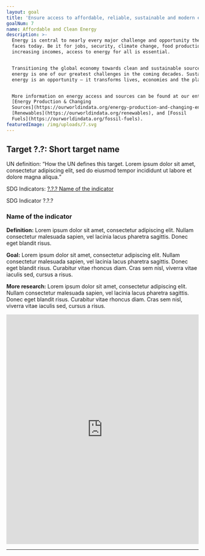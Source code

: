 ```yaml
---
layout: goal
title: 'Ensure access to affordable, reliable, sustainable and modern energy for all'
goalNum: 7
name: Affordable and Clean Energy
description: >-
  Energy is central to nearly every major challenge and opportunity the world
  faces today. Be it for jobs, security, climate change, food production or
  increasing incomes, access to energy for all is essential. 


  Transitioning the global economy towards clean and sustainable sources of
  energy is one of our greatest challenges in the coming decades. Sustainable
  energy is an opportunity – it transforms lives, economies and the planet.


  More information on energy access and sources can be found at our entries on
  [Energy Production & Changing
  Sources](https://ourworldindata.org/energy-production-and-changing-energy-sources),
  [Renewables](https://ourworldindata.org/renewables), and [Fossil
  Fuels](https://ourworldindata.org/fossil-fuels).
featuredImage: /img/uploads/7.svg
---
```


<div class="target">
    <h2>Target ?.?: Short target name</h2>
    <p>UN definition: <q>How the UN defines this target. Lorem ipsum dolor sit amet, consectetur adipiscing elit, sed do eiusmod tempor incididunt ut labore et dolore magna aliqua.</q></p>
    <p>SDG Indicators: <a href="#?.?.?">?.?.? Name of the indicator</a></p>
</div>

<div class="indicator" id="?.?.?">
    <div class="row">
        <div class="col-md">
            <span>SDG Indicator ?.?.?</span>
            <h3>Name of the indicator</h3>
            <p><strong>Definition:</strong> Lorem ipsum dolor sit amet, consectetur adipiscing elit. Nullam consectetur malesuada sapien, vel lacinia lacus pharetra sagittis. Donec eget blandit risus.</p>
            <p><strong>Goal:</strong> Lorem ipsum dolor sit amet, consectetur adipiscing elit. Nullam consectetur malesuada sapien, vel lacinia lacus pharetra sagittis. Donec eget blandit risus. Curabitur vitae rhoncus diam. Cras sem nisl, viverra vitae iaculis sed, cursus a risus.</p>
            <p><strong>More research:</strong> Lorem ipsum dolor sit amet, consectetur adipiscing elit. Nullam consectetur malesuada sapien, vel lacinia lacus pharetra sagittis. Donec eget blandit risus. Curabitur vitae rhoncus diam. Cras sem nisl, viverra vitae iaculis sed, cursus a risus.</p>
        </div>
        <div class="col-md">
            <iframe src="https://ourworldindata.org/grapher/placeholder" style="width: 100%; height: 600px; border: 0px none;"></iframe>
        </div>
    </div>
</div>

<hr>